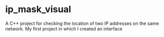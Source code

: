 # <h1>ip_mask_visual</h1>

<p>A C++ project for checking the location of two IP addresses on the same network. My first project in which I created an interface</p>
 
